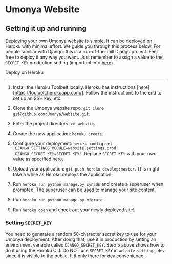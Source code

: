 Umonya Website
==============

Getting it up and running
-------------------------

Deploying your own Umonya website is simple. It can be deployed on Heroku with minimal effort. We guide you through this process below. For people familiar with Django: this is a run-of-the-mill Django project. Feel free to deploy it any way you want. Just remember to assign a value to the `SECRET_KEY` production setting (important info [here](#secretkey))

Deploy on Heroku
****************

1. Install the Heroku Toolbelt locally. Heroku has instructions [here][https://toolbelt.herokuapp.com/]. Follow the instructions to the end to set up an SSH key, etc.

2. Clone the Umonya website repo: `git clone git@github.com:Umonya/website.git`.

3. Enter the project directory: `cd website`.

4. Create the new application: `heroku create`.

5. Configure your deployment: `heroku config:set 'DJANGO_SETTINGS_MODULE=website.settings.prod' 'DJANGO_SECRET_KEY=SECRET_KEY'`. Replace `SECRET_KEY` with your own value as specified [here](#secretkey).

6. Upload your application: `git push heroku develop:master`. This might take a while as Heroku deploys the application.

7. Run `heroku run python manage.py syncdb` and create a superuser when prompted. The superuser can be used to manage your site content.

8. Run `heroku run python manage.py migrate`.

9. Run `heroku open` and check out your newly deployed site!

### <a href="#secretkey"></a>Setting `SECRET_KEY` ###
You need to generate a random 50-character secret key to use for your Umonya deployment. After doing that, use it in production by setting an environment variable called `DJANGO_SECRET_KEY`. Step 5 above shows how to do it using the Heroku CLI. Do NOT use `SECRET_KEY` in `website.settings.dev` since it is visible to the public. It it only there for dev convenience.
